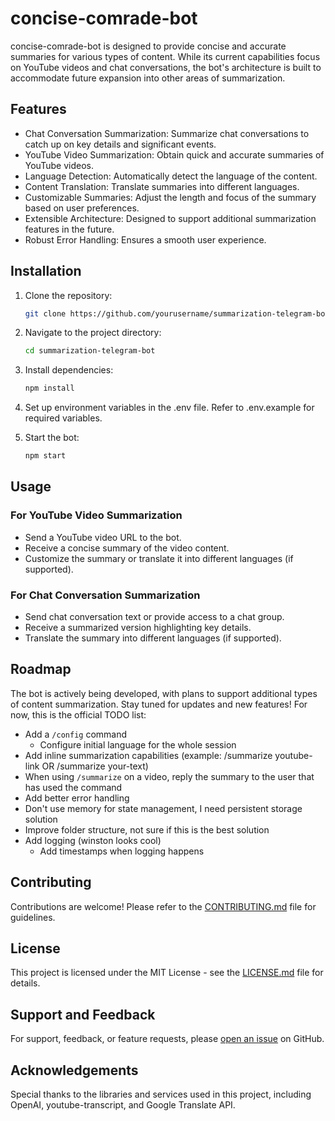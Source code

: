 # concise-comrade-bot

concise-comrade-bot is designed to provide concise and accurate summaries for various types of content. While its current capabilities focus on YouTube videos and chat conversations, the bot's architecture is built to accommodate future expansion into other areas of summarization.

## Features

- Chat Conversation Summarization: Summarize chat conversations to catch up on key details and significant events.
- YouTube Video Summarization: Obtain quick and accurate summaries of YouTube videos.
- Language Detection: Automatically detect the language of the content.
- Content Translation: Translate summaries into different languages.
- Customizable Summaries: Adjust the length and focus of the summary based on user preferences.
- Extensible Architecture: Designed to support additional summarization features in the future.
- Robust Error Handling: Ensures a smooth user experience.

## Installation

1. Clone the repository:

   ```bash
   git clone https://github.com/yourusername/summarization-telegram-bot.git
   ```

2. Navigate to the project directory:

   ```bash
   cd summarization-telegram-bot
   ```

3. Install dependencies:

   ```bash
   npm install
   ```

4. Set up environment variables in the .env file. Refer to .env.example for required variables.

5. Start the bot:

   ```bash
   npm start
   ```

## Usage

### For YouTube Video Summarization

- Send a YouTube video URL to the bot.
- Receive a concise summary of the video content.
- Customize the summary or translate it into different languages (if supported).

### For Chat Conversation Summarization

- Send chat conversation text or provide access to a chat group.
- Receive a summarized version highlighting key details.
- Translate the summary into different languages (if supported).

## Roadmap

The bot is actively being developed, with plans to support additional types of content summarization. Stay tuned for updates and new features! For now, this is the official TODO list:

- Add a `/config` command
  - Configure initial language for the whole session
- Add inline summarization capabilities (example: /summarize youtube-link OR /summarize your-text)
- When using `/summarize` on a video, reply the summary to the user that has used the command
- Add better error handling
- Don't use memory for state management, I need persistent storage solution
- Improve folder structure, not sure if this is the best solution
- Add logging (winston looks cool)
  - Add timestamps when logging happens

## Contributing

Contributions are welcome! Please refer to the [CONTRIBUTING.md](CONTRIBUTING.md) file for guidelines.

## License

This project is licensed under the MIT License - see the [LICENSE.md](LICENSE.md) file for details.

## Support and Feedback

For support, feedback, or feature requests, please [open an issue](https://github.com/mihailmariusiondev/concise-comrate-bot/issues) on GitHub.

## Acknowledgements

Special thanks to the libraries and services used in this project, including OpenAI, youtube-transcript, and Google Translate API.
